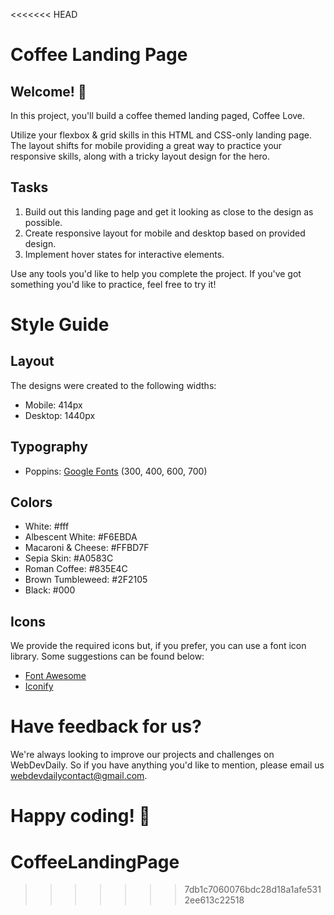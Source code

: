 <<<<<<< HEAD
# Coffee Landing Page

## Welcome! 👋

In this project, you'll build a coffee themed landing paged, Coffee Love.

Utilize your flexbox & grid skills in this HTML and CSS-only landing page. The layout shifts for mobile providing a great way to practice your responsive skills, along with a tricky layout design for the hero.

## Tasks

1. Build out this landing page and get it looking as close to the design as possible.
2. Create responsive layout for mobile and desktop based on provided design.
3. Implement hover states for interactive elements.

Use any tools you'd like to help you complete the project. If you've got something you'd like to practice, feel free to try it!

# Style Guide

## Layout

The designs were created to the following widths:

- Mobile: 414px
- Desktop: 1440px

## Typography

- Poppins: [Google Fonts](https://fonts.google.com/specimen/Poppins) (300, 400, 600, 700)

## Colors

- White: #fff
- Albescent White: #F6EBDA
- Macaroni & Cheese: #FFBD7F
- Sepia Skin: #A0583C
- Roman Coffee: #835E4C
- Brown Tumbleweed: #2F2105
- Black: #000

## Icons

We provide the required icons but, if you prefer, you can use a font icon library. Some suggestions can be found below:

- [Font Awesome](https://fontawesome.com)
- [Iconify](https://iconify.design/)

# Have feedback for us?

We're always looking to improve our projects and challenges on WebDevDaily. So if you have anything you'd like to mention, please email us webdevdailycontact@gmail.com.

**Happy coding!** 🚀
=======
# CoffeeLandingPage
>>>>>>> 7db1c7060076bdc28d18a1afe5312ee613c22518
